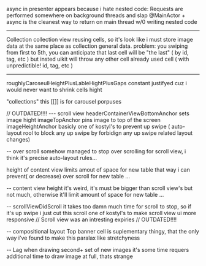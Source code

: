 async in presenter appears because i hate nested code: Requests are performed 
somewhere on background threads and slap @MainActor + async is the cleanest way
to return on main thread w/0 writing nested code

---
Collection collection view reusing cells, so it's look like i must store image data
at the same place as collection general data.
problem: you swiping from first to 5th, you can anticipate that last cell will
be "the last" ( by id, tag, etc ) but insted uikit will throw any other cell already used cell ( with unpredictible! id, tag, etc )   

---
roughlyCaroseulHeightPlusLableHightPlusGaps constant justifyed
 cuz i would never want to shrink cells hight

"collections" this [[]] is for  carousel porpuses

// OUTDATED!!!!
--- scroll view
headerContainerViewBottomAnchor sets image hight
imageTopAnchor pins image to top of the screen
imageHeightAnchor basicly one of kostyl's to prevent up swipe ( auto-layout rool to block any up swipe by forbidign any up swipe related layout changes)

-- over scroll 
somehow managed to stop over scrolling for scroll view, i think it's precise 
auto-layout rules... 

height of content view limits amout of space for new table that way i can prevent( or decrease) over scroll for new table ...

-- content view height
it's weird, it's must be bigger than scroll view's but not much, otherwise it'll limit amount of space for new table ...

-- scrollViewDidScroll
it takes too damn much time for scroll to stop, so if it's up swipe i just cut this scroll
one of kostyl's to make scroll view ui more responsive 
// Scroll view was an intresting expiries // OUTDATED!!!!

-- compositional layout
Top banner cell is suplementary thingy, that the only way i've found to make
this paralax like stretchyness

-- Lag when drawing second+ set of new images
it's some time requers additional time to draw image at full, thats strange
